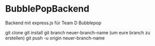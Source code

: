 # BubblePopBackend

Backend mit express.js für Team D Bubblepop


git clone
git install
git branch neuer-branch-name (um eure branch zu erstellen)
git push -u origin neuer-branch-name

